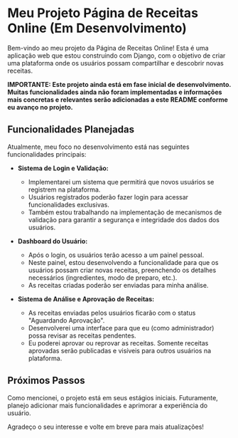 # Meu Projeto Página de Receitas Online (Em Desenvolvimento)

Bem-vindo ao meu projeto da Página de Receitas Online! Esta é uma aplicação web que estou construindo com Django, com o objetivo de criar uma plataforma onde os usuários possam compartilhar e descobrir novas receitas.

**IMPORTANTE: Este projeto ainda está em fase inicial de desenvolvimento. Muitas funcionalidades ainda não foram implementadas e informações mais concretas e relevantes serão adicionadas a este README conforme eu avanço no projeto.**

## Funcionalidades Planejadas

Atualmente, meu foco no desenvolvimento está nas seguintes funcionalidades principais:

* **Sistema de Login e Validação:**
    * Implementarei um sistema que permitirá que novos usuários se registrem na plataforma.
    * Usuários registrados poderão fazer login para acessar funcionalidades exclusivas.
    * Também estou trabalhando na implementação de mecanismos de validação para garantir a segurança e integridade dos dados dos usuários.

* **Dashboard do Usuário:**
    * Após o login, os usuários terão acesso a um painel pessoal.
    * Neste painel, estou desenvolvendo a funcionalidade para que os usuários possam criar novas receitas, preenchendo os detalhes necessários (ingredientes, modo de preparo, etc.).
    * As receitas criadas poderão ser enviadas para minha análise.

* **Sistema de Análise e Aprovação de Receitas:**
    * As receitas enviadas pelos usuários ficarão com o status "Aguardando Aprovação".
    * Desenvolverei uma interface para que eu (como administrador) possa revisar as receitas pendentes.
    * Eu poderei aprovar ou reprovar as receitas. Somente receitas aprovadas serão publicadas e visíveis para outros usuários na plataforma.

## Próximos Passos

Como mencionei, o projeto está em seus estágios iniciais. Futuramente, planejo adicionar mais funcionalidades e aprimorar a experiência do usuário.

Agradeço o seu interesse e volte em breve para mais atualizações!

